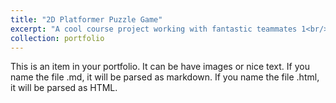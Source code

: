 ```yaml
---
title: "2D Platformer Puzzle Game"
excerpt: "A cool course project working with fantastic teammates 1<br/><img src='/images/StageSceneGears.png'>"
collection: portfolio
---
```


This is an item in your portfolio. It can be have images or nice text. If you name the file .md, it will be parsed as markdown. If you name the file .html, it will be parsed as HTML. 
